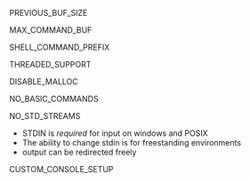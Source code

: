 PREVIOUS_BUF_SIZE

MAX_COMMAND_BUF

SHELL_COMMAND_PREFIX

THREADED_SUPPORT

DISABLE_MALLOC

NO_BASIC_COMMANDS

NO_STD_STREAMS

- STDIN is *required* for input on windows and POSIX
- The ability to change stdin is for freestanding environments
- output can be redirected freely

CUSTOM_CONSOLE_SETUP